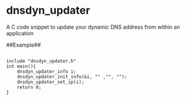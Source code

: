 dnsdyn_updater
==============

A C code snippet to update your dynamic DNS address from within an application


##Example##

<pre><code>
include "dnsdyn_updater.h"
int main(){
	dnsdyn_updater_info i;
	dnsdyn_updater_init_info(&i, "<Hostname to update>" ,"<base64 of email:password>", "<New ip addresse>");
	dnsdyn_updater_set_ip(i);
	return 0;
}
</pre></code>
